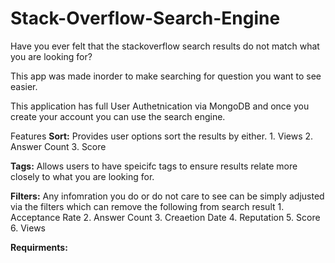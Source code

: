 # Stack-Overflow-Search-Engine
Have you ever felt that the stackoverflow search results do not match what you are looking for? 

This app was made inorder to make searching for question you want to see easier. 

This application has full User Authetnication via MongoDB and once you create your account you can use the search engine. 

Features
**Sort:** Provides user options sort the results by either. 
    1. Views
    2. Answer Count
    3. Score

**Tags:** Allows users to have speicifc tags to ensure results relate more closely to what you are looking for. 

**Filters:** Any infomration you do or do not care to see can be simply adjusted via the filters which can remove the following from search result 
    1. Acceptance Rate
    2. Answer Count
    3. Creaetion Date
    4. Reputation
    5. Score
    6. Views 


**Requirments:**

  




